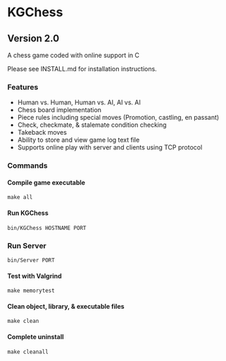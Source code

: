 # KGChess 
## Version 2.0

A chess game coded with online support in C

Please see INSTALL.md for installation instructions.

### Features
* Human vs. Human, Human vs. AI, AI vs. AI
* Chess board implementation
* Piece rules including special moves (Promotion, castling, en passant)
* Check, checkmate, & stalemate condition checking
* Takeback moves
* Ability to store and view game log text file
* Supports online play with server and clients using TCP protocol

### Commands
#### Compile game executable
    make all
#### Run KGChess
    bin/KGChess HOSTNAME PORT
### Run Server
    bin/Server PORT
#### Test with Valgrind
    make memorytest
#### Clean object, library, & executable files
    make clean
#### Complete uninstall
    make cleanall
